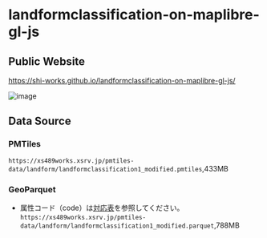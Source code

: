 # landformclassification-on-maplibre-gl-js
## Public Website
https://shi-works.github.io/landformclassification-on-maplibre-gl-js/

![image](https://github.com/shi-works/landformclassification-on-maplibre-gl-js/assets/71203808/6f25f0ca-4571-4afb-8360-f4544ff7b46f)

## Data Source
### PMTiles
`https://xs489works.xsrv.jp/pmtiles-data/landform/landformclassification1_modified.pmtiles`,433MB  
### GeoParquet
- 属性コード（code）は[対応表](https://www.gsi.go.jp/bousaichiri/bousaichiri41017.html)を参照してください。  
`https://xs489works.xsrv.jp/pmtiles-data/landform/landformclassification1_modified.parquet`,788MB
